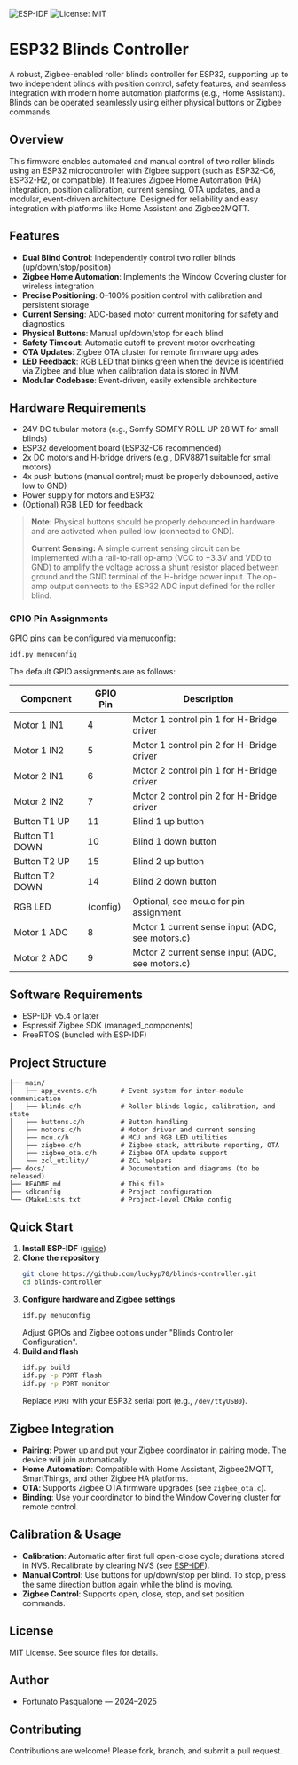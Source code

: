 <!-- Project Badges -->

![ESP-IDF](https://img.shields.io/badge/ESP--IDF-v5.4%2B-blue)
![License: MIT](https://img.shields.io/badge/License-MIT-yellow.svg)

# ESP32 Blinds Controller

A robust, Zigbee-enabled roller blinds controller for ESP32, supporting up to two independent blinds with position control, safety features, and seamless integration with modern home automation platforms (e.g., Home Assistant). Blinds can be operated seamlessly using either physical buttons or Zigbee commands.

## Overview

This firmware enables automated and manual control of two roller blinds using an ESP32 microcontroller with Zigbee support (such as ESP32-C6, ESP32-H2, or compatible). It features Zigbee Home Automation (HA) integration, position calibration, current sensing, OTA updates, and a modular, event-driven architecture. Designed for reliability and easy integration with platforms like Home Assistant and Zigbee2MQTT.

## Features

- **Dual Blind Control**: Independently control two roller blinds (up/down/stop/position)
- **Zigbee Home Automation**: Implements the Window Covering cluster for wireless integration
- **Precise Positioning**: 0–100% position control with calibration and persistent storage
- **Current Sensing**: ADC-based motor current monitoring for safety and diagnostics
- **Physical Buttons**: Manual up/down/stop for each blind
- **Safety Timeout**: Automatic cutoff to prevent motor overheating
- **OTA Updates**: Zigbee OTA cluster for remote firmware upgrades
- **LED Feedback**: RGB LED that blinks green when the device is identified via Zigbee and blue when calibration data is stored in NVM.
- **Modular Codebase**: Event-driven, easily extensible architecture

## Hardware Requirements

- 24V DC tubular motors (e.g., Somfy SOMFY ROLL UP 28 WT for small blinds)
- ESP32 development board (ESP32-C6 recommended)
- 2x DC motors and H-bridge drivers (e.g., DRV8871 suitable for small motors)
- 4x push buttons (manual control; must be properly debounced, active low to GND)
- Power supply for motors and ESP32
- (Optional) RGB LED for feedback

> **Note:** Physical buttons should be properly debounced in hardware and are activated when pulled low (connected to GND).
>
> **Current Sensing:** A simple current sensing circuit can be implemented with a rail-to-rail op-amp (VCC to +3.3V and VDD to GND) to amplify the voltage across a shunt resistor placed between ground and the GND terminal of the H-bridge power input. The op-amp output connects to the ESP32 ADC input defined for the roller blind.

### GPIO Pin Assignments

GPIO pins can be configured via menuconfig:

```sh
idf.py menuconfig
```

The default GPIO assignments are as follows:

| Component      | GPIO Pin | Description                                     |
| -------------- | -------- | ----------------------------------------------- |
| Motor 1 IN1    | 4        | Motor 1 control pin 1 for H-Bridge driver       |
| Motor 1 IN2    | 5        | Motor 1 control pin 2 for H-Bridge driver       |
| Motor 2 IN1    | 6        | Motor 2 control pin 1 for H-Bridge driver       |
| Motor 2 IN2    | 7        | Motor 2 control pin 2 for H-Bridge driver       |
| Button T1 UP   | 11       | Blind 1 up button                               |
| Button T1 DOWN | 10       | Blind 1 down button                             |
| Button T2 UP   | 15       | Blind 2 up button                               |
| Button T2 DOWN | 14       | Blind 2 down button                             |
| RGB LED        | (config) | Optional, see mcu.c for pin assignment          |
| Motor 1 ADC    | 8        | Motor 1 current sense input (ADC, see motors.c) |
| Motor 2 ADC    | 9        | Motor 2 current sense input (ADC, see motors.c) |

## Software Requirements

- ESP-IDF v5.4 or later
- Espressif Zigbee SDK (managed_components)
- FreeRTOS (bundled with ESP-IDF)

## Project Structure

```
├── main/
│   ├── app_events.c/h      # Event system for inter-module communication
│   ├── blinds.c/h          # Roller blinds logic, calibration, and state
│   ├── buttons.c/h         # Button handling
│   ├── motors.c/h          # Motor driver and current sensing
│   ├── mcu.c/h             # MCU and RGB LED utilities
│   ├── zigbee.c/h          # Zigbee stack, attribute reporting, OTA
│   ├── zigbee_ota.c/h      # Zigbee OTA update support
│   └── zcl_utility/        # ZCL helpers
├── docs/                   # Documentation and diagrams (to be released)
├── README.md               # This file
├── sdkconfig               # Project configuration
└── CMakeLists.txt          # Project-level CMake config
```

## Quick Start

1. **Install ESP-IDF** ([guide](https://docs.espressif.com/projects/esp-idf/en/latest/esp32/get-started/index.html))
2. **Clone the repository**
   ```sh
   git clone https://github.com/luckyp70/blinds-controller.git
   cd blinds-controller
   ```
3. **Configure hardware and Zigbee settings**
   ```sh
   idf.py menuconfig
   ```
   Adjust GPIOs and Zigbee options under "Blinds Controller Configuration".
4. **Build and flash**
   ```sh
   idf.py build
   idf.py -p PORT flash
   idf.py -p PORT monitor
   ```
   Replace `PORT` with your ESP32 serial port (e.g., `/dev/ttyUSB0`).

## Zigbee Integration

- **Pairing**: Power up and put your Zigbee coordinator in pairing mode. The device will join automatically.
- **Home Automation**: Compatible with Home Assistant, Zigbee2MQTT, SmartThings, and other Zigbee HA platforms.
- **OTA**: Supports Zigbee OTA firmware upgrades (see `zigbee_ota.c`).
- **Binding**: Use your coordinator to bind the Window Covering cluster for remote control.

## Calibration & Usage

- **Calibration**: Automatic after first full open-close cycle; durations stored in NVS. Recalibrate by clearing NVS (see [ESP-IDF](https://docs.espressif.com/projects/esp-idf/en/stable/esp32/api-reference/storage/nvs_flash.html)).
- **Manual Control**: Use buttons for up/down/stop per blind. To stop, press the same direction button again while the blind is moving.
- **Zigbee Control**: Supports open, close, stop, and set position commands.

## License

MIT License. See source files for details.

## Author

- Fortunato Pasqualone — 2024–2025

## Contributing

Contributions are welcome! Please fork, branch, and submit a pull request.
